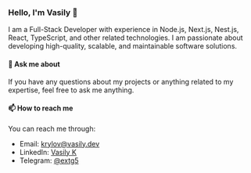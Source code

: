 ### Hello, I'm Vasily 👋

I am a Full-Stack Developer with experience in Node.js, Next.js, Nest.js, React, TypeScript, and other related technologies. I am passionate about developing high-quality, scalable, and maintainable software solutions.

#### 💬 Ask me about

If you have any questions about my projects or anything related to my expertise, feel free to ask me anything.

#### 📫 How to reach me

You can reach me through:

- Email: krylov@vasily.dev
- LinkedIn: [Vasily K](https://www.linkedin.com/in/vasily-k/)
- Telegram: [@extg5](https://t.me/extg5)
